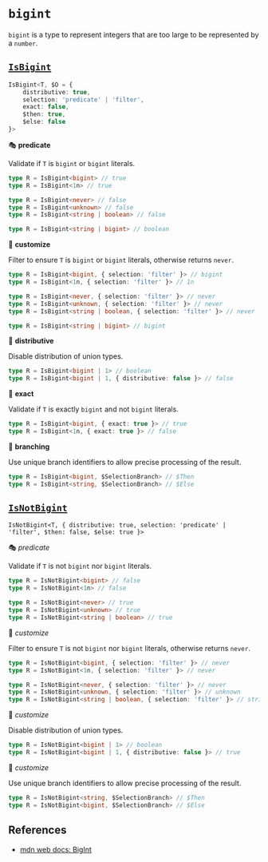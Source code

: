 # `bigint`

`bigint` is a type to represent integers that are too large to be represented by a `number`.

## [`IsBigint`](./is_bigint.ts)

```ts
IsBigint<T, $O = {
	distributive: true,
	selection: 'predicate' | 'filter',
	exact: false,
	$then: true,
	$else: false
}>
```

🎭 **predicate**

Validate if `T` is `bigint` or `bigint` literals.

```ts
type R = IsBigint<bigint> // true
type R = IsBigint<1n> // true

type R = IsBigint<never> // false
type R = IsBigint<unknown> // false
type R = IsBigint<string | boolean> // false

type R = IsBigint<string | bigint> // boolean
```

🔢 **customize**

Filter to ensure `T` is `bigint` or `bigint` literals, otherwise returns `never`.

```ts
type R = IsBigint<bigint, { selection: 'filter' }> // bigint
type R = IsBigint<1n, { selection: 'filter' }> // 1n

type R = IsBigint<never, { selection: 'filter' }> // never
type R = IsBigint<unknown, { selection: 'filter' }> // never
type R = IsBigint<string | boolean, { selection: 'filter' }> // never

type R = IsBigint<string | bigint> // bigint
```

🔀 **distributive**

Disable distribution of union types.

```ts
type R = IsBigint<bigint | 1> // boolean
type R = IsBigint<bigint | 1, { distributive: false }> // false
```

📌 **exact**

Validate if `T` is exactly `bigint` and not `bigint` literals.

```ts
type R = IsBigint<bigint, { exact: true }> // true
type R = IsBigint<1n, { exact: true }> // false
```

🔱 **branching**

Use unique branch identifiers to allow precise processing of the result.

```ts
type R = IsBigint<bigint, $SelectionBranch> // $Then
type R = IsBigint<string, $SelectionBranch> // $Else
```

## [`IsNotBigint`](./is_not_bigint.ts)

`IsNotBigint<T, { distributive: true, selection: 'predicate' | 'filter', $then: false, $else: true }>`

🎭 *predicate*

Validate if `T` is not `bigint` nor `bigint` literals.

```ts
type R = IsNotBigint<bigint> // false
type R = IsNotBigint<1n> // false

type R = IsNotBigint<never> // true
type R = IsNotBigint<unknown> // true
type R = IsNotBigint<string | boolean> // true
```

🔢 *customize*

Filter to ensure `T` is not `bigint` nor `bigint` literals, otherwise returns `never`.

```ts
type R = IsNotBigint<bigint, { selection: 'filter' }> // never
type R = IsNotBigint<1n, { selection: 'filter' }> // never

type R = IsNotBigint<never, { selection: 'filter' }> // never
type R = IsNotBigint<unknown, { selection: 'filter' }> // unknown
type R = IsNotBigint<string | boolean, { selection: 'filter' }> // string | boolean
```

🔢 *customize*

Disable distribution of union types.

```ts
type R = IsNotBigint<bigint | 1> // boolean
type R = IsNotBigint<bigint | 1, { distributive: false }> // true
```

🔢 *customize*

Use unique branch identifiers to allow precise processing of the result.

```ts
type R = IsNotBigint<string, $SelectionBranch> // $Then
type R = IsNotBigint<bigint, $SelectionBranch> // $Else
```

## References

- [mdn web docs: BigInt][mdn]

[mdn]: https://developer.mozilla.org/en-US/docs/Web/JavaScript/Reference/Global_Objects/BigInt
